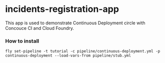 # incidents-registration-app

This app is used to demonstrate Continuous Deployment circle with Concouce CI and Cloud Foundry.

### How to install

```
fly set-pipeline -t tutorial -c pipeline/continuous-deployment.yml -p continuous-deployment --load-vars-from pipeline/stub.yml

```
